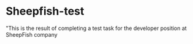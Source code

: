 # Sheepfish-test
"This is the result of completing a test task for the developer position at SheepFish company
